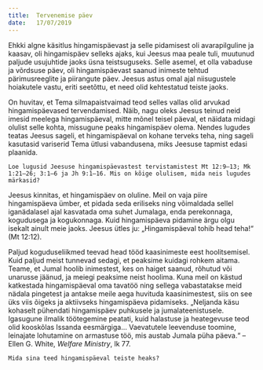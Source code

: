 ```yaml
---
title:  Tervenemise päev
date:   17/07/2019
---
```


Ehkki algne käsitlus hingamispäevast ja selle pidamisest oli avarapilguline ja kaasav, oli hingamispäev selleks ajaks, kui Jeesus maa peale tuli, muutunud paljude usujuhtide jaoks üsna teistsuguseks. Selle asemel, et olla vabaduse ja võrdsuse päev, oli hingamispäevast saanud inimeste tehtud pärimusreeglite ja piirangute päev. Jeesus astus omal ajal niisugustele hoiakutele vastu, eriti seetõttu, et need olid kehtestatud teiste jaoks.

On huvitav, et Tema silmapaistvaimad teod selles vallas olid arvukad hingamispäevased tervendamised. Näib, nagu oleks Jeesus teinud neid imesid meelega hingamispäeval, mitte mõnel teisel päeval, et näidata midagi olulist selle kohta, missugune peaks hingamispäev olema. Nendes lugudes teatas Jeesus sageli, et hingamispäeval on kohane terveks teha, ning sageli kasutasid variserid Tema ütlusi vabandusena, miks Jeesuse tapmist edasi plaanida.

`Loe lugusid Jeesuse hingamispäevastest tervistamistest Mt 12:9–13; Mk 1:21–26; 3:1–6 ja Jh 9:1–16. Mis on kõige olulisem, mida neis lugudes märkasid?`

Jeesus kinnitas, et hingamispäev on oluline. Meil on vaja piire hingamispäeva ümber, et pidada seda eriliseks ning võimaldada sellel iganädalasel ajal kasvatada oma suhet Jumalaga, enda perekonnaga, kogudusega ja kogukonnaga. Kuid hingamispäeva pidamine ärgu olgu isekalt ainult meie jaoks. Jeesus ütles ju: „Hingamispäeval tohib head teha!“ (Mt 12:12).

Paljud koguduseliikmed teevad head tööd kaasinimeste eest hoolitsemisel. Kuid paljud meist tunnevad sedagi, et peaksime kuidagi rohkem aitama. Teame, et Jumal hoolib inimestest, kes on haiget saanud, rõhutud või unarusse jäänud, ja meiegi peaksime neist hoolima. Kuna meil on kästud katkestada hingamispäeval oma tavatöö ning sellega vabastatakse meid nädala pingetest ja antakse meile aega huvituda kaasinimestest, siis on see üks viis õigeks ja aktiivseks hingamispäeva pidamiseks. „Neljanda käsu kohaselt pühendati hingamispäev puhkusele ja jumalateenistusele. Igasugune ilmalik töötegemine peatati, kuid halastuse ja heategevuse teod olid kooskõlas Issanda eesmärgiga… Vaevatutele leevenduse toomine, leinajate lohutamine on armastuse töö, mis austab Jumala püha päeva.“ – Ellen G. White, _Welfare Ministry_, lk 77.

`Mida sina teed hingamispäeval teiste heaks?`
